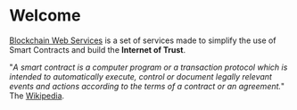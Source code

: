 # Welcome

[Blockchain Web Services](https://bweb.services) is a set of services made to simplify the use of Smart Contracts and build the **Internet of Trust**.

"_A smart contract is a computer program or a transaction protocol which is intended to automatically execute, control or document legally relevant events and actions according to the terms of a contract or an agreement._" The [Wikipedia](https://en.wikipedia.org/wiki/Smart_contract).
